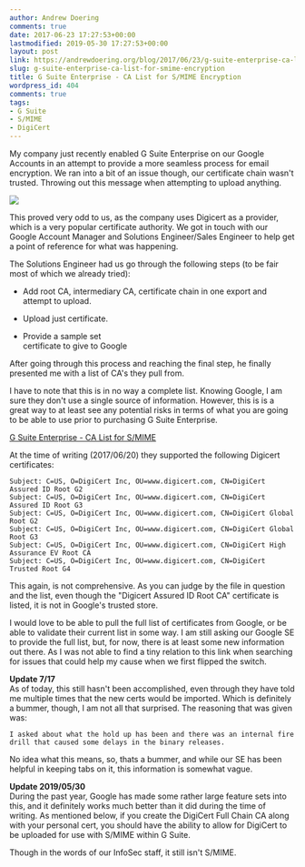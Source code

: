 ```yaml
---
author: Andrew Doering
comments: true
date: 2017-06-23 17:27:53+00:00
lastmodified: 2019-05-30 17:27:53+00:00
layout: post
link: https://andrewdoering.org/blog/2017/06/23/g-suite-enterprise-ca-list-for-smime-encryption/
slug: g-suite-enterprise-ca-list-for-smime-encryption
title: G Suite Enterprise - CA List for S/MIME Encryption
wordpress_id: 404
comments: true
tags:
- G Suite
- S/MIME
- DigiCert
---
```


My company just recently enabled G Suite Enterprise on our Google Accounts in an attempt to provide a more seamless process for email encryption. We ran into a bit of an issue though, our certificate chain wasn't trusted. Throwing out this message when attempting to upload anything.




[![](https://andrewdoering.org/blog/wp-content/uploads/2017/06/2017-06-20_21-28-15.png)](https://andrewdoering.org/blog/wp-content/uploads/2017/06/2017-06-20_21-28-15.png)




This proved very odd to us, as the company uses Digicert as a provider, which is a very popular certificate authority. We got in touch with our Google Account Manager and Solutions Engineer/Sales Engineer to help get a point of reference for what was happening.




The Solutions Engineer had us go through the following steps (to be fair most of which we already tried):






  * Add root CA, intermediary CA, certificate chain in one export and  
attempt to upload.


  * Upload just certificate.


  * Provide a sample set  
certificate to give to Google




After going through this process and reaching the final step, he finally presented me with a list of CA's they pull from.  
  
I have to note that this is in no way a complete list. Knowing Google, I am sure they don't use a single source of information. However, this is is a great way to at least see any potential risks in terms of what you are going to be able to use prior to purchasing G Suite Enterprise.




[G Suite Enterprise - CA List for S/MIME](https://hg.mozilla.org/mozilla-central/raw-file/tip/security/nss/lib/ckfw/builtins/certdata.txt)




At the time of writing (2017/06/20) they supported the following Digicert certificates:



    
    Subject: C=US, O=DigiCert Inc, OU=www.digicert.com, CN=DigiCert Assured ID Root G2
    Subject: C=US, O=DigiCert Inc, OU=www.digicert.com, CN=DigiCert Assured ID Root G3
    Subject: C=US, O=DigiCert Inc, OU=www.digicert.com, CN=DigiCert Global Root G2
    Subject: C=US, O=DigiCert Inc, OU=www.digicert.com, CN=DigiCert Global Root G3
    Subject: C=US, O=DigiCert Inc, OU=www.digicert.com, CN=DigiCert High Assurance EV Root CA
    Subject: C=US, O=DigiCert Inc, OU=www.digicert.com, CN=DigiCert Trusted Root G4
    




This again, is not comprehensive. As you can judge by the file in question and the list, even though the "Digicert Assured ID Root CA" certificate is listed, it is not in Google's trusted store.




I would love to be able to pull the full list of certificates from Google, or be able to validate their current list in some way. I am still asking our Google SE to provide the full list, but, for now, there is at least some new information out there. As I was not able to find a tiny relation to this link when searching for issues that could help my cause when we first flipped the switch.




**Update 7/17**  
As of today, this still hasn't been accomplished, even through they have told me multiple times that the new certs would be imported. Which is definitely a bummer, though, I am not all that surprised. The reasoning that was given was:




`I asked about what the hold up has been and there was an internal fire drill that caused some delays in the binary releases.`




No idea what this means, so, thats a bummer, and while our SE has been helpful in keeping tabs on it, this information is somewhat vague.






**Update 2019/05/30**  
During the past year, Google has made some rather large feature sets into this, and it definitely works much better than it did during the time of writing. As mentioned below, if you create the DigiCert Full Chain CA along with your personal cert, you should have the ability to allow for DigiCert to be uploaded for use with S/MIME within G Suite.  
  
Though in the words of our InfoSec staff, it still isn't S/MIME.





















